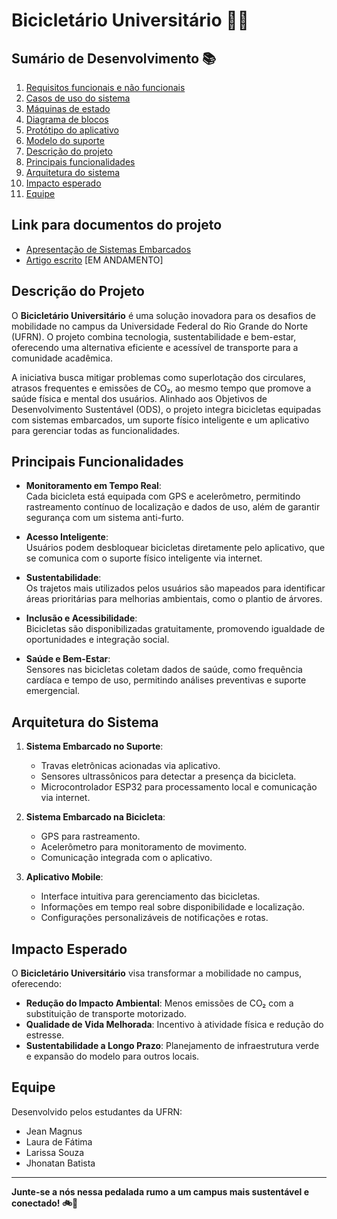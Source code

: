 # Bicicletário Universitário 🚴‍♂️

## Sumário de Desenvolvimento 📚

1. [Requisitos funcionais e não funcionais](/content/requisitos.md)
2. [Casos de uso do sistema](/content/casos-uso.md)
3. [Máquinas de estado](/content/maquinas-de-estado.md)
4. [Diagrama de blocos](/content/diagrama-blocos.md)
5. [Protótipo do aplicativo](/content/telas-app.md)
6. [Modelo do suporte](/content/modelo-suporte.md)
7. [Descrição do projeto](#descrição-do-projeto)
8. [Principais funcionalidades](#principais-funcionalidades)
9. [Arquitetura do sistema](#arquitetura-do-sistema)
10. [Impacto esperado](#impacto-esperado)
11. [Equipe](#equipe)

## **Link para documentos do projeto**
- [Apresentação de Sistemas Embarcados](/content/Bicicletario-Universitario-Projeto-de-Sistemas-Embarcados.pdf)
- [Artigo escrito](/content/Bicicletrio_Universitrio__Uma_Soluo_Inovadora_para_os_Desafios_de_Mobilidade%20(1).pdf) [EM ANDAMENTO]

## **Descrição do Projeto**
O **Bicicletário Universitário** é uma solução inovadora para os desafios de mobilidade no campus da Universidade Federal do Rio Grande do Norte (UFRN). O projeto combina tecnologia, sustentabilidade e bem-estar, oferecendo uma alternativa eficiente e acessível de transporte para a comunidade acadêmica.

A iniciativa busca mitigar problemas como superlotação dos circulares, atrasos frequentes e emissões de CO₂, ao mesmo tempo que promove a saúde física e mental dos usuários. Alinhado aos Objetivos de Desenvolvimento Sustentável (ODS), o projeto integra bicicletas equipadas com sistemas embarcados, um suporte físico inteligente e um aplicativo para gerenciar todas as funcionalidades.




## **Principais Funcionalidades**
- **Monitoramento em Tempo Real**:  
  Cada bicicleta está equipada com GPS e acelerômetro, permitindo rastreamento contínuo de localização e dados de uso, além de garantir segurança com um sistema anti-furto.

- **Acesso Inteligente**:  
  Usuários podem desbloquear bicicletas diretamente pelo aplicativo, que se comunica com o suporte físico inteligente via internet.

- **Sustentabilidade**:  
  Os trajetos mais utilizados pelos usuários são mapeados para identificar áreas prioritárias para melhorias ambientais, como o plantio de árvores.

- **Inclusão e Acessibilidade**:  
  Bicicletas são disponibilizadas gratuitamente, promovendo igualdade de oportunidades e integração social.

- **Saúde e Bem-Estar**:  
  Sensores nas bicicletas coletam dados de saúde, como frequência cardíaca e tempo de uso, permitindo análises preventivas e suporte emergencial.



## **Arquitetura do Sistema**
1. **Sistema Embarcado no Suporte**:
   - Travas eletrônicas acionadas via aplicativo.
   - Sensores ultrassônicos para detectar a presença da bicicleta.
   - Microcontrolador ESP32 para processamento local e comunicação via internet.

2. **Sistema Embarcado na Bicicleta**:
   - GPS para rastreamento.
   - Acelerômetro para monitoramento de movimento.
   - Comunicação integrada com o aplicativo.

3. **Aplicativo Mobile**:
   - Interface intuitiva para gerenciamento das bicicletas.
   - Informações em tempo real sobre disponibilidade e localização.
   - Configurações personalizáveis de notificações e rotas.


## **Impacto Esperado**
O **Bicicletário Universitário** visa transformar a mobilidade no campus, oferecendo:
- **Redução do Impacto Ambiental**: Menos emissões de CO₂ com a substituição de transporte motorizado.
- **Qualidade de Vida Melhorada**: Incentivo à atividade física e redução do estresse.
- **Sustentabilidade a Longo Prazo**: Planejamento de infraestrutura verde e expansão do modelo para outros locais.


## **Equipe**
Desenvolvido pelos estudantes da UFRN:
- Jean Magnus  
- Laura de Fátima  
- Larissa Souza  
- Jhonatan Batista  

---

**Junte-se a nós nessa pedalada rumo a um campus mais sustentável e conectado! 🚲🌿**
